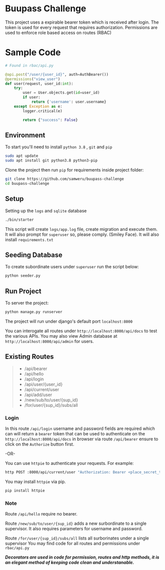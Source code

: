 Buupass Challenge
====

This project uses a expirable bearer token which is received after login.
The token is used for every request that requires authorization. 
Permissions are used to enforce role based access on routes (RBAC)

# Sample Code

```python
# Found in rbac/api.py

@api.post("/user/{user_id}", auth=AuthBearer())
@permissions("view_user")
def user(request, user_id:int):
    try:
        user = User.objects.get(id=user_id)
        if user:
            return {'username': user.username}
    except Exception as e:
        logger.critical(e)

        return {"success": False}
```

## Environment

To start you'll need to install `python 3.8` , `git` and `pip`

```sh
sudo apt update
sudo apt install git python3.8 python3-pip
```
Clone the project then run `pip` for requirements inside project folder:

```sh
git clone https://github.com/samweru/buupass-challenge
cd buupass-challenge
````
## Setup

Setting up the `logs` and `sqlite` database

```sh
./bin/starter
```

This script will create `logs/app.log` file, create migration and execute them.
It will also prompt for `superuser` so, please comply. (Smiley Face).
It will also install `requirements.txt`

## Seeding Database

To create subordinate users under `superuser` run the script below: 

```sh
python seeder.py
```

## Run Project

To server the project:

```sh
python manage.py runserver
```

The project will run under django's default port `localhost:8000`

You can interogate all routes under `http://localhost:8000/api/docs` to test the various APIs.
You may also view Admin database at `http://localhost:8000/api/admin` for users.

## Existing Routes

> - /api/bearer
> - /api/hello
> - /api/login
> - /api/user/{user_id}
> - /api/current/user
> - /api/add/user
> - /new/sub/to/user/{sup_id}
> - /for/user/{sup_id}/subs/all

### Login

In this route `/api/login` username and password fields are required which can will return
a `bearer` token that can be used to authenticate on the `http://localhost:8000/api/docs` in browser
via route `/api/bearer` ensure to click on the `Authorize` button first.

-OR-

You can use `httpie` to authenticate your requests. For example:

```sh
http POST :8000/api/current/user "Authorization: Bearer <place_secret_token_here>"
```

You may install `httpie` via pip.

```sh
pip install httpie
```

### Note

Route `/api/hello` require no bearer.

Route `/new/sub/to/user/{sup_id}` adds a new surbordinate to a single supervisor. It also 
requires parameters for username and password.

Route `/for/user/{sup_id}/subs/all` lists all surborinates under a single supervisor
You may find code for all routes and permissions under `rbac/api.py`

***Decorators are used in code for permission, routes and http methods, it is an elegant method
of keeping code clean and understanable.***